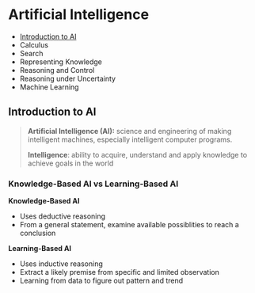 # Artificial Intelligence

- [Introduction to AI](#introduction-to-ai)
- Calculus
- Search
- Representing Knowledge
- Reasoning and Control
- Reasoning under Uncertainty
- Machine Learning

## Introduction to AI
> **Artificial Intelligence (AI):** science and engineering of making intelligent machines, especially intelligent computer programs.
>
> **Intelligence**: ability to acquire, understand and apply knowledge to achieve goals in the world

### Knowledge-Based AI vs Learning-Based AI
**Knowledge-Based AI**
- Uses deductive reasoning
- From a general statement, examine available possiblities to reach a conclusion

**Learning-Based AI**
- Uses inductive reasoning
- Extract a likely premise from specific and limited observation
- Learning from data to figure out pattern and trend
